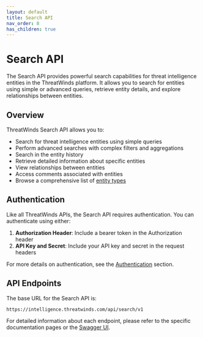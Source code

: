 ```yaml
---
layout: default
title: Search API
nav_order: 8
has_children: true
---
```


# Search API

The Search API provides powerful search capabilities for threat intelligence entities in the ThreatWinds platform. It allows you to search for entities using simple or advanced queries, retrieve entity details, and explore relationships between entities.

## Overview

ThreatWinds Search API allows you to:

- Search for threat intelligence entities using simple queries
- Perform advanced searches with complex filters and aggregations
- Search in the entity history
- Retrieve detailed information about specific entities
- View relationships between entities
- Access comments associated with entities
- Browse a comprehensive list of [entity types](/search/entity-types)

## Authentication

Like all ThreatWinds APIs, the Search API requires authentication. You can authenticate using either:

1. **Authorization Header**: Include a bearer token in the Authorization header
2. **API Key and Secret**: Include your API key and secret in the request headers

For more details on authentication, see the [Authentication](/auth) section.

## API Endpoints

The base URL for the Search API is:

```
https://intelligence.threatwinds.com/api/search/v1
```

For detailed information about each endpoint, please refer to the specific documentation pages or the [Swagger UI](https://intelligence.threatwinds.com/api/search/v1/swagger/index.html).
